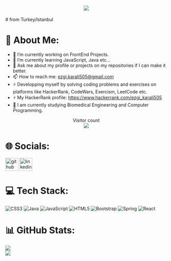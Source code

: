 <h1 align="center">
  <a href="https://git.io/typing-svg">
    <img src="https://readme-typing-svg.herokuapp.com/?lines=Junior_FrontEnd_Developer!;Ezgi+Karalı&center=true&size=25">
  </a>
</h1>
# from Turkey/Istanbul

# 💫 About Me: 
- 🔭 I’m currently working on FrontEnd Projects.
- 🌱 I’m currently learning JavaScript, Java etc...
- 💬 Ask me about my profile or projects on my repositories if I can make it better. 
- 📫 How to reach me: ezgi.karali505@gmail.com
- ⚡ Developping myself by solving coding problems and exercises on platforms like HackerRank, CodeWars, Exercism, LeetCode etc.
- ⚡ My HackerRank profile: https://www.hackerrank.com/ezgi_karali505
- 📙 I am currently studying Biomedical Engineering and Computer Programming. 

<p align="center"> 
  Visitor count<br>
   <img src="https://profile-counter.glitch.me/ezgikarali4/count.svg" />
</p>

# 🌐 Socials:
[<img src='https://cdn.jsdelivr.net/npm/simple-icons@3.0.1/icons/github.svg' alt='github' height='40'>](https://github.com/ezgikarali4)  [<img src='https://cdn.jsdelivr.net/npm/simple-icons@3.0.1/icons/linkedin.svg' alt='linkedin' height='40'>](https://www.linkedin.com/in/ezgikarali/)


# 💻 Tech Stack:
![CSS3](https://img.shields.io/badge/css3-%231572B6.svg?style=for-the-badge&logo=css3&logoColor=white) ![Java](https://img.shields.io/badge/java-%23ED8B00.svg?style=for-the-badge&logo=java&logoColor=white) ![JavaScript](https://img.shields.io/badge/javascript-%23323330.svg?style=for-the-badge&logo=javascript&logoColor=%23F7DF1E) ![HTML5](https://img.shields.io/badge/html5-%23E34F26.svg?style=for-the-badge&logo=html5&logoColor=white) ![Bootstrap](https://img.shields.io/badge/bootstrap-%23563D7C.svg?style=for-the-badge&logo=bootstrap&logoColor=white) ![Spring](https://img.shields.io/badge/spring-%236DB33F.svg?style=for-the-badge&logo=spring&logoColor=white) ![React](https://img.shields.io/badge/react-%2320232a.svg?style=for-the-badge&logo=react&logoColor=%2361DAFB) 


# 📊 GitHub Stats:
![](https://github-readme-stats.vercel.app/api?username=ezgikarali4&theme=vision-friendly-dark&hide_border=true&include_all_commits=false&count_private=false)<br/>
![](https://github-readme-stats.vercel.app/api/top-langs/?username=ezgikarali4&theme=vision-friendly-dark&hide_border=true&include_all_commits=false&count_private=false&layout=compact)



